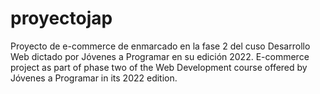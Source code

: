 # proyectojap
Proyecto de e-commerce de enmarcado en la fase 2 del cuso Desarrollo Web dictado por Jóvenes a Programar en su edición 2022.
E-commerce project as part of phase two of the Web Development course offered by Jóvenes a Programar in its 2022 edition.
